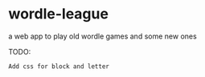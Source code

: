 # wordle-league
a web app to play old wordle games and some new ones


TODO:
~~~Add css for block
Add css for block and letter